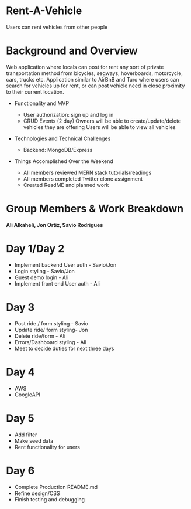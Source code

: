 # Rent-A-Vehicle
Users can rent vehicles from other people
# Background and Overview
Web application where locals can post for rent any sort of private transportation method from bicycles, segways, hoverboards, motorcycle, cars, trucks etc. Application similar to AirBnB and Turo where users can search for vehicles up for rent, or can post vehicle need in close proximity to their current location. 
* Functionality and MVP
  * User authorization: sign up and log in
  * CRUD Events (2 day) Owners will be able to create/update/delete vehicles they are offering Users will be able to view all vehicles

* Technologies and Technical Challenges
  * Backend: MongoDB/Express
* Things Accomplished Over the Weekend
  * All members reviewed MERN stack tutorials/readings
  * All members completed Twitter clone assignment
  * Created ReadME and planned work

# Group Members & Work Breakdown
**Ali Alkaheli, Jon Ortiz, Savio Rodrigues**

# Day 1/Day 2
* Implement backend User auth - Savio/Jon
* Login styling - Savio/Jon
* Guest demo login - Ali
* Implement front end User auth - Ali


# Day 3
* Post ride / form styling - Savio
* Update ride/ form styling- Jon
* Delete ride/form - Ali
* Errors/Dashboard styling - All
* Meet to decide duties for next three days


# Day 4
* AWS
* GoogleAPI

# Day 5
* Add filter
* Make seed data 
* Rent functionality for users


# Day 6
* Complete Production README.md 
* Refine design/CSS  
* Finish testing and debugging 
